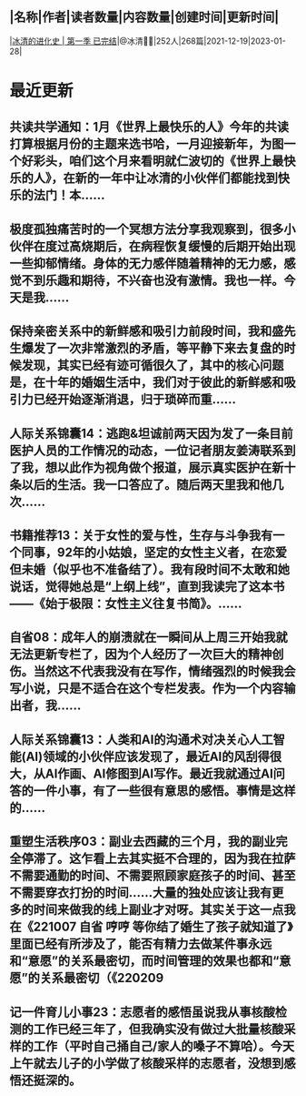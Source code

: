 |名称|作者|读者数量|内容数量|创建时间|更新时间|
---
|[冰清的进化史 | 第一季 已完结](https://xiaobot.net/p/evolution?refer=0b133df9-27dc-423b-8101-639049001c13)|@冰清🧚🏻|252人|268篇|2021-12-19|2023-01-28|

# 最近更新
## 共读共学通知：1月《世界上最快乐的人》今年的共读打算根据月份的主题来选书哈，一月迎接新年，为图一个好彩头，咱们这个月来看明就仁波切的《世界上最快乐的人》，在新的一年中让冰清的小伙伴们都能找到快乐的法门！本......
## 极度孤独痛苦时的一个冥想方法分享我观察到，很多小伙伴在度过高烧期后，在病程恢复缓慢的后期开始出现一些抑郁情绪。身体的无力感伴随着精神的无力感，感觉不到乐趣和期待，不兴奋也没有激情。我也一样。今天是我......
## 保持亲密关系中的新鲜感和吸引力前段时间，我和盛先生爆发了一次非常激烈的矛盾，等平静下来去复盘的时候发现，其实已经有迹可循很久了，其中的核心问题是，在十年的婚姻生活中，我们对于彼此的新鲜感和吸引力已经开始逐渐消退，归于琐碎而重......
## 人际关系锦囊14：逃跑&坦诚前两天因为发了一条目前医护人员的工作情况的动态，一位记者朋友姜涛联系到了我，想以此作为视角做个报道，展示真实医护在新十条以后的生活。我一口答应了。随后两天里我和他几次......
## 书籍推荐13：关于女性的爱与性，生存与斗争我有一个同事，92年的小姑娘，坚定的女性主义者，在恋爱但未婚（似乎也不准备结了）。我有段时间不太敢和她说话，觉得她总是“上纲上线”，直到我读完了这本书——《始于极限：女性主义往复书简》。......
## 自省08：成年人的崩溃就在一瞬间从上周三开始我就无法更新专栏了，因为个人经历了一次巨大的精神创伤。当然这不代表我没有在写作，情绪强烈的时候我会写小说，只是不适合在这个专栏发表。作为一个内容输出者，我......
## 人际关系锦囊13：人类和AI的沟通术对决关心人工智能(AI)领域的小伙伴应该发现了，最近AI的风刮得很大，从AI作画、AI修图到AI写作。最近我就通过AI问答的一件小事，有了一些很有意思的感悟。事情是这样的......
## 重塑生活秩序03：副业去西藏的三个月，我的副业完全停滞了。这乍看上去其实挺不合理的，因为我在拉萨不需要通勤的时间、不需要照顾家庭孩子的时间、甚至不需要穿衣打扮的时间……大量的独处应该让我有更多的时间来做我的线上副业才对呀。其实关于这一点我在《221007 自省 哼哼 等你结了婚生了孩子就知道了》里面已经有所涉及了，能否有精力去做某件事永远和“意愿”的关系最密切，而时间管理的效果也都和“意愿”的关系最密切（《220209
## 记一件育儿小事23：志愿者的感悟虽说我从事核酸检测的工作已经三年了，但我确实没有做过大批量核酸采样的工作（平时自己捅自己/家人的嗓子不算哈）。今天上午就去儿子的小学做了核酸采样的志愿者，没想到感悟还挺深的。

